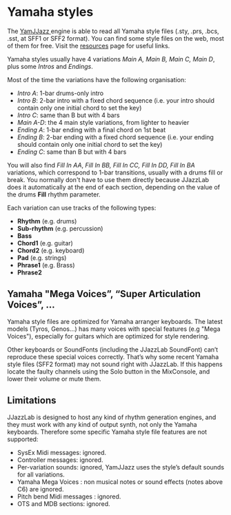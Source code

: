 # Yamaha styles

The [YamJJazz ](./)engine is able to read all Yamaha style files (.sty, .prs, .bcs, .sst, at SFF1 or SFF2 format). You can find some style files on the web, most of them for free. Visit the [resources](https://www.jjazzlab.com/en/resources) page for useful links.

Yamaha styles usually have 4 variations _Main A, Main B, Main C, Main D_, plus some _Intros_ and _Endings_.&#x20;

Most of the time the variations have the following organisation:

* _Intro A_: 1-bar drums-only intro
* _Intro B_: 2-bar intro with a fixed chord sequence (i.e. your intro should contain only one initial chord to set the key)
* _Intro C_: same than B but with 4 bars
* _Main A-D_: the 4 main style variations, from lighter to heavier
* _Ending A_: 1-bar ending with a final chord on 1st beat
* _Ending B_: 2-bar ending with a fixed chord sequence (i.e. your ending should contain only one initial chord to set the key)
* _Ending C_: same than B but with 4 bars

You will also find _Fill In AA_, _Fill In BB, Fill In CC, Fill In DD, Fill In BA_ variations, which correspond to 1-bar transitions, usually with a drums fill or break. You normally don't have to use them directly because JJazzLab does it automatically at the end of each section, depending on the value of the drums **Fill** rhythm parameter.

Each variation can use tracks of the following types:

* **Rhythm** (e.g. drums)
* **Sub-rhythm** (e.g. percussion)
* **Bass**
* **Chord1** (e.g. guitar)
* **Chord2** (e.g. keyboard)
* **Pad** (e.g. strings)
* **Phrase1** (e.g. Brass)
* **Phrase2**

## Yamaha "Mega Voices”, “Super Articulation Voices”, ... <a href="#yamaha-specific-voices-mega-voices-super-articulation-voices" id="yamaha-specific-voices-mega-voices-super-articulation-voices"></a>

Yamaha style files are optimized for Yamaha arranger keyboards. The latest models (Tyros, Genos…) has many voices with special features (e.g "Mega Voices"), especially for guitars which are optimized for style rendering.

Other keyboards or SoundFonts (including the JJazzLab SoundFont) can’t reproduce these special voices correctly. That’s why some recent Yamaha style files (SFF2 format) may not sound right with JJazzLab. If this happens locate the faulty channels using the Solo button in the MixConsole, and lower their volume or mute them.

## Limitations <a href="#limitations" id="limitations"></a>

JJazzLab is designed to host any kind of rhythm generation engines, and they must work with any kind of output synth, not only the Yamaha keyboards. Therefore some specific Yamaha style file features are not supported:

* SysEx Midi messages: ignored.
* Controller messages: ignored.
* Per-variation sounds: ignored, YamJJazz uses the style’s default sounds for all variations.
* Yamaha Mega Voices : non musical notes or sound effects (notes above C6) are ignored.
* Pitch bend Midi messages : ignored.
* OTS and MDB sections: ignored.
